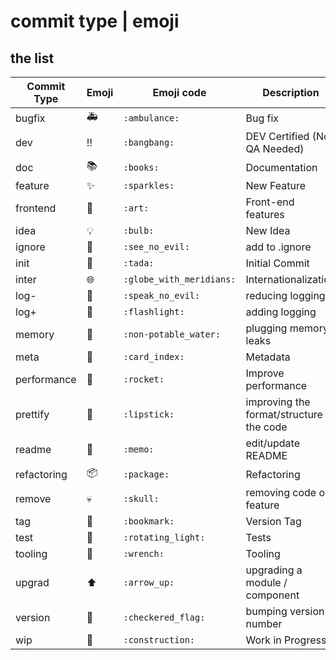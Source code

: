 # commit type | emoji


## the list

Commit Type | Emoji | Emoji code | Description
---  | --- | --- | ---
bugfix | :ambulance: | `:ambulance:` | Bug fix  
dev | :bangbang: | `:bangbang:` | DEV Certified (No QA Needed)
doc | :books: | `:books:` | Documentation  
feature | :sparkles: | `:sparkles:` | New Feature  
frontend | :art: | `:art:` | Front-end features 
idea | :bulb: | `:bulb:` | New Idea
ignore | :see_no_evil: | `:see_no_evil:` | add to .ignore 
init | :tada: | `:tada:` | Initial Commit  
inter | :globe_with_meridians: | `:globe_with_meridians:` | Internationalization  
log- | :speak_no_evil: | `:speak_no_evil:` | reducing logging
log+ | :flashlight: | `:flashlight:` | adding logging
memory | :non-potable_water: | `:non-potable_water:` | plugging memory leaks
meta | :card_index: | `:card_index:` | Metadata  
performance | :rocket: | `:rocket:` | Improve performance  
prettify | :lipstick: | `:lipstick:` | improving the format/structure of the code
readme | :memo: | `:memo:` | edit/update README
refactoring | :package: | `:package:` | Refactoring  
remove | :skull: | `:skull:` | removing code or feature
tag | :bookmark: | `:bookmark:` | Version Tag  
test | :rotating_light: | `:rotating_light:` | Tests  
tooling | :wrench: | `:wrench:` | Tooling  
upgrad | :arrow_up: | `:arrow_up:` | upgrading a module / component
version | :checkered_flag: | `:checkered_flag:` | bumping version number
wip | :construction: | `:construction:` | Work in Progress

